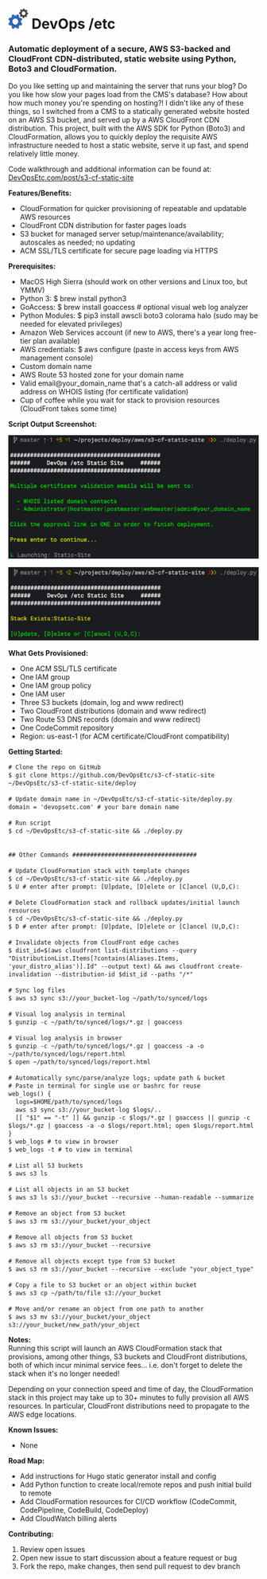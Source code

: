 <h1> <img src="image/logo.png"> DevOps /etc</h1>

### Automatic deployment of a secure, AWS S3-backed and CloudFront CDN-distributed, static website using Python, Boto3 and CloudFormation.

Do you like setting up and maintaining the server that runs your blog? Do you like how slow your pages load from the CMS's database? How about how much money you're spending on hosting?! I didn't like any of these things, so I switched from a CMS to a statically generated website hosted on an AWS S3 bucket, and served up by a AWS CloudFront CDN distribution. This project, built with the AWS SDK for Python (Boto3) and CloudFormation, allows you to quickly deploy the requisite AWS infrastructure needed to host a static website, serve it up fast, and spend relatively little money.

Code walkthrough and additional information can be found at:  [DevOpsEtc.com/post/s3-cf-static-site](https://DevOpsEtc.com/post/s3-cf-static-site)

**Features/Benefits:**
  * CloudFormation for quicker provisioning of repeatable and updatable AWS resources
  * CloudFront CDN distribution for faster pages loads
  * S3 bucket for managed server setup/maintenance/availability; autoscales as needed; no updating
  * ACM SSL/TLS certificate for secure page loading via HTTPS

**Prerequisites:**
  * MacOS High Sierra (should work on other versions and Linux too, but YMMV)
  * Python 3: $ brew install python3
  * GoAccess: $ brew install goaccess # optional visual web log analyzer
  * Python Modules: $ pip3 install awscli boto3 colorama halo (sudo may be needed for elevated privileges)
  * Amazon Web Services account (if new to AWS, there's a year long free-tier plan available)
  * AWS credentials: $ aws configure (paste in access keys from AWS management console)
  * Custom domain name
  * AWS Route 53 hosted zone for your domain name
  * Valid email@your_domain_name that's a catch-all address or valid address on WHOIS listing (for certificate validation)
  * Cup of coffee while you wait for stack to provision resources (CloudFront takes some time)

**Script Output Screenshot:**

  <p align="center"> <img src="build/image/output1.png"></p>

  <p align="center"> <img src="build/image/stack_exists.png"></p>

**What Gets Provisioned:**
  * One ACM SSL/TLS certificate
  * One IAM group
  * One IAM group policy
  * One IAM user
  * Three S3 buckets (domain, log and www redirect)
  * Two CloudFront distributions (domain and www redirect)
  * Two Route 53 DNS records (domain and www redirect)
  * One CodeCommit repository
  * Region: us-east-1 (for ACM certificate/CloudFront compatibility)

**Getting Started:**

    # Clone the repo on GitHub
    $ git clone https://github.com/DevOpsEtc/s3-cf-static-site ~/DevOpsEtc/s3-cf-static-site/deploy

    # Update domain name in ~/DevOpsEtc/s3-cf-static-site/deploy.py
    domain = 'devopsetc.com' # your bare domain name

    # Run script
    $ cd ~/DevOpsEtc/s3-cf-static-site && ./deploy.py


    ## Other Commands ###################################

    # Update CloudFormation stack with template changes
    $ cd ~/DevOpsEtc/s3-cf-static-site && ./deploy.py
    $ U # enter after prompt: [U]pdate, [D]elete or [C]ancel (U,D,C):

    # Delete CloudFormation stack and rollback updates/initial launch resources
    $ cd ~/DevOpsEtc/s3-cf-static-site && ./deploy.py
    $ D # enter after prompt: [U]pdate, [D]elete or [C]ancel (U,D,C):

    # Invalidate objects from CloudFront edge caches
    $ dist_id=$(aws cloudfront list-distributions --query "DistributionList.Items[?contains(Aliases.Items, 'your_distro_alias')].Id" --output text) && aws cloudfront create-invalidation --distribution-id $dist_id --paths "/*"

    # Sync log files
    $ aws s3 sync s3://your_bucket-log ~/path/to/synced/logs

    # Visual log analysis in terminal
    $ gunzip -c ~/path/to/synced/logs/*.gz | goaccess

    # Visual log analysis in browser
    $ gunzip -c ~/path/to/synced/logs/*.gz | goaccess -a -o ~/path/to/synced/logs/report.html
    $ open ~/path/to/synced/logs/report.html

    # Automatically sync/parse/analyze logs; update path & bucket
    # Paste in terminal for single use or bashrc for reuse
    web_logs() {
      logs=$HOME/path/to/synced/logs
      aws s3 sync s3://your_bucket-log $logs/..
      [[ "$1" == "-t" ]] && gunzip -c $logs/*.gz | goaccess || gunzip -c $logs/*.gz | goaccess -a -o $logs/report.html; open $logs/report.html
    }
    $ web_logs # to view in browser
    $ web_logs -t # to view in terminal

    # List all S3 buckets
    $ aws s3 ls

    # List all objects in an S3 bucket
    $ aws s3 ls s3://your_bucket --recursive --human-readable --summarize

    # Remove an object from S3 bucket
    $ aws s3 rm s3://your_bucket/your_object

    # Remove all objects from S3 bucket
    $ aws s3 rm s3://your_bucket --recursive

    # Remove all objects except type from S3 bucket
    $ aws s3 rm s3://your_bucket --recursive --exclude "your_object_type"

    # Copy a file to S3 bucket or an object within bucket
    $ aws s3 cp ~/path/to/file s3://your_bucket

    # Move and/or rename an object from one path to another
    $ aws s3 mv s3://your_bucket/your_object s3://your_bucket/new_path/your_object

**Notes:**    
Running this script will launch an AWS CloudFormation stack that provisions, among other things, S3 buckets and CloudFront distributions, both of which incur minimal service fees... i.e. don't forget to delete the stack when it's no longer needed!

Depending on your connection speed and time of day, the CloudFormation stack in this project may take up to 30+ minutes to fully provision all AWS resources. In particular, CloudFront distributions need to propagate to the AWS edge locations.

**Known Issues:**
- None

**Road Map:**
- Add instructions for Hugo static generator install and config
- Add Python function to create local/remote repos and push initial build to remote
- Add CloudFormation resources for CI/CD workflow (CodeCommit, CodePipeline, CodeBuild, CodeDeploy)
- Add CloudWatch billing alerts

**Contributing:**
1. Review open issues
2. Open new issue to start discussion about a feature request or bug
3. Fork the repo, make changes, then send pull request to dev branch

